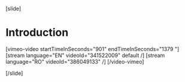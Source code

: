 [slide]
# Introduction

[vimeo-video startTimeInSeconds="901" endTimeInSeconds="1379 "]
[stream language="EN" videoId="341522009" default /]
[stream language="RO" videoId="386049133"  /]
[/video-vimeo]

[/slide]